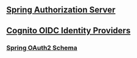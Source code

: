 ﻿

## [Spring Authorization Server](https://docs.spring.io/spring-authorization-server/reference/overview.html)

## [Cognito OIDC Identity Providers](https://docs.aws.amazon.com/cognito/latest/developerguide/cognito-user-pools-oidc-idp.html)

### [Spring OAuth2 Schema](https://github.com/spring-projects/spring-authorization-server/blob/main/oauth2-authorization-server/src/main/resources/org/springframework/security/oauth2/server/authorization/oauth2-authorization-schema.sql)

